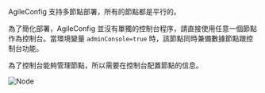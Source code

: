 AgileConfig 支持多節點部署，所有的節點都是平行的。

為了簡化部署，AgileConfig 並沒有單獨的控制台程序，請直接使用任意一個節點作為控制台。當環境變量 `adminConsole=true` 時，該節點同時兼備數據節點跟控制台功能。

為了控制台能夠管理節點，所以需要在控制台配置節點的信息。

![Node](/content/projects/agileconfig/assets/node.png)